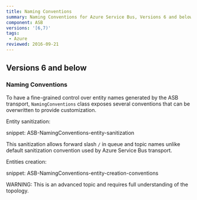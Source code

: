 ```yaml
---
title: Naming Conventions
summary: Naming Conventions for Azure Service Bus, Versions 6 and below.
component: ASB
versions: '[6,7)'
tags:
 - Azure
reviewed: 2016-09-21
---
```



## Versions 6 and below


### Naming Conventions

To have a fine-grained control over entity names generated by the ASB transport, `NamingConventions` class exposes several conventions that can be overwritten to provide customization.

Entity sanitization:

snippet: ASB-NamingConventions-entity-sanitization

This sanitization allows forward slash `/` in queue and topic names unlike default sanitization convention used by Azure Service Bus transport.

Entities creation:

snippet: ASB-NamingConventions-entity-creation-conventions

WARNING: This is an advanced topic and requires full understanding of the topology.
